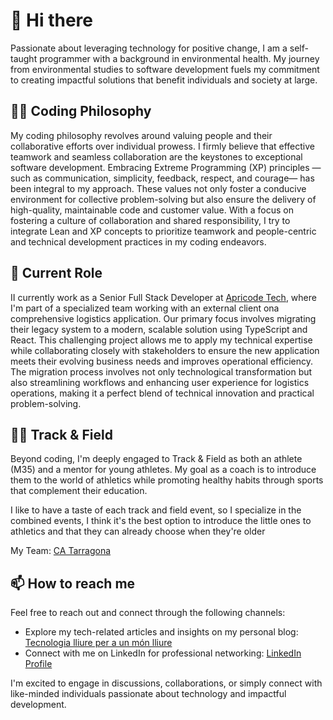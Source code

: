 # 🌊 Hi there

Passionate about leveraging technology for positive change, I am a self-taught programmer with a background in environmental health. My journey from environmental studies to software development fuels my commitment to creating impactful solutions that benefit individuals and society at large.

## 👨‍💻 Coding Philosophy

My coding philosophy revolves around valuing people and their collaborative efforts over individual prowess. I firmly believe that effective teamwork and seamless collaboration are the keystones to exceptional software development. Embracing Extreme Programming (XP) principles —such as communication, simplicity, feedback, respect, and courage— has been integral to my approach. These values not only foster a conducive environment for collective problem-solving but also ensure the delivery of high-quality, maintainable code and customer value. With a focus on fostering a culture of collaboration and shared responsibility, I try to integrate Lean and XP concepts to prioritize teamwork and people-centric and technical development practices in my coding endeavors.

## 🔭 Current Role

II currently work as a Senior Full Stack Developer at [Apricode Tech](https://github.com/Apricode-Tech-SL), where I'm part of a specialized team working with an external client ona comprehensive logistics application. Our primary focus involves migrating their legacy system to a modern, scalable solution using TypeScript and React. This challenging project allows me to apply my technical expertise while collaborating closely with stakeholders to ensure the new application meets their evolving business needs and improves operational efficiency. The migration process involves not only technological transformation but also streamlining workflows and enhancing user experience for logistics operations, making it a perfect blend of technical innovation and practical problem-solving.

## 🏃‍♂️ Track & Field

Beyond coding, I'm deeply engaged to Track & Field as both an athlete (M35) and a mentor for young athletes. My goal as a coach is to introduce them to the world of athletics while promoting healthy habits through sports that complement their education.

I like to have a taste of each track and field event, so I specialize in the combined events, I think it's the best option to introduce the little ones to athletics and that they can already choose when they're older

My Team: [CA Tarragona](https://clubatletismetarragona.cat)


## 📫 How to reach me

Feel free to reach out and connect through the following channels:

- Explore my tech-related articles and insights on my personal blog: [Tecnologia lliure per a un món lliure](https://didacrios.cat)
- Connect with me on LinkedIn for professional networking: [LinkedIn Profile](https://www.linkedin.com/in/didacrios/)

I'm excited to engage in discussions, collaborations, or simply connect with like-minded individuals passionate about technology and impactful development.
